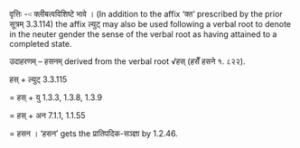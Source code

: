 




वृत्तिः --ः क्लीबत्वविशिष्टे भावे । (In addition to the affix ‘क्त’ prescribed by the prior सूत्रम् 3.3.114) the affix ल्युट् may also be used following a verbal root to denote in the neuter gender the sense of the verbal root as having attained to a completed state.


उदाहरणम् – हसनम् derived from the verbal root √हस् (हसेँ हसने १. ८२२).


हस् + ल्युट् 3.3.115

= हस् + यु 1.3.3, 1.3.8, 1.3.9

= हस् + अन 7.1.1, 1.1.55

= हसन । ‘हसन’ gets the प्रातिपदिक-सञ्ज्ञा by 1.2.46.

